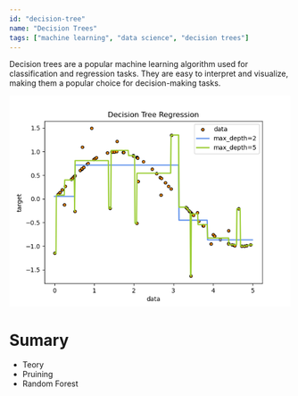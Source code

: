 ```yaml
---
id: "decision-tree"
name: "Decision Trees"
tags: ["machine learning", "data science", "decision trees"]
---
```


Decision trees are a popular machine learning algorithm used for classification and regression tasks. They are easy to interpret and visualize, making them a popular choice for decision-making tasks.

![alt text](image.png)

# Sumary

- Teory
- Pruining
- Random Forest
